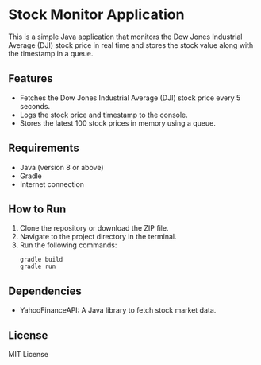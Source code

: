 # Stock Monitor Application

This is a simple Java application that monitors the Dow Jones Industrial Average (DJI) stock price in real time and stores the stock value along with the timestamp in a queue.

## Features
- Fetches the Dow Jones Industrial Average (DJI) stock price every 5 seconds.
- Logs the stock price and timestamp to the console.
- Stores the latest 100 stock prices in memory using a queue.

## Requirements
- Java (version 8 or above)
- Gradle
- Internet connection

## How to Run
1. Clone the repository or download the ZIP file.
2. Navigate to the project directory in the terminal.
3. Run the following commands:
   ```
   gradle build
   gradle run
   ```

## Dependencies
- YahooFinanceAPI: A Java library to fetch stock market data.

## License
MIT License
